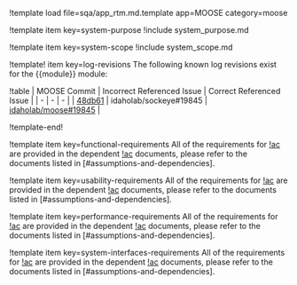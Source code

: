 !template load file=sqa/app_rtm.md.template app=MOOSE category=moose

!template item key=system-purpose
!include system_purpose.md

!template item key=system-scope
!include system_scope.md

!template! item key=log-revisions
The following known log revisions exist for the {{module}} module:

!table
| MOOSE Commit | Incorrect Referenced Issue | Correct Referenced Issue |
| - | - | - |
| [48db61](https://github.com/idaholab/moose/commit/48db61307ed87b58a96e944215f13378138cf7bc) | idaholab/sockeye#19845 | [idaholab/moose#19845](https://github.com/idaholab/moose/pull/19845) |

!template-end!

!template item key=functional-requirements
All of the requirements for [!ac](MOOSE) are provided in the dependent [!ac](RTM) documents, please
refer to the documents listed in [#assumptions-and-dependencies].

!template item key=usability-requirements
All of the requirements for [!ac](MOOSE) are provided in the dependent [!ac](RTM) documents, please
refer to the documents listed in [#assumptions-and-dependencies].

!template item key=performance-requirements
All of the requirements for [!ac](MOOSE) are provided in the dependent [!ac](RTM) documents, please
refer to the documents listed in [#assumptions-and-dependencies].

!template item key=system-interfaces-requirements
All of the requirements for [!ac](MOOSE) are provided in the dependent [!ac](RTM) documents, please
refer to the documents listed in [#assumptions-and-dependencies].

